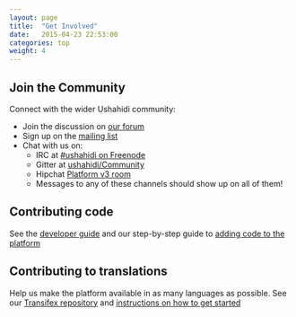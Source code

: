 ```yaml
---
layout: page
title:  "Get Involved"
date:   2015-04-23 22:53:00
categories: top
weight: 4
---
```


## Join the Community

Connect with the wider Ushahidi community:

  * Join the discussion on [our forum](http://forums.ushahidi.com/)
  * Sign up on the [mailing list](http://list.ushahidi.com)
  * Chat with us on:
    * IRC at [#ushahidi on Freenode](irc://irc.freenode.net/#ushahidi)
    * Gitter at [ushahidi/Community](https://gitter.im/ushahidi/community)
    * Hipchat [Platform v3 room](https://www.hipchat.com/g9I7z8M9a)
    * Messages to any of these channels should show up on all of them!

## Contributing code

See the [developer guide](/developer-guide) and our step-by-step guide to [adding code to the platform](developer-guide/adding-code.html)

## Contributing to translations
Help us make the platform available in as many languages as possible. See our [Transifex repository](https://transifex.com/ushahidi/ushahidi-v3/) and [instructions on how to get started](https://wiki.ushahidi.com/display/WIKI/Localization+and+Translation+-+How+to)



